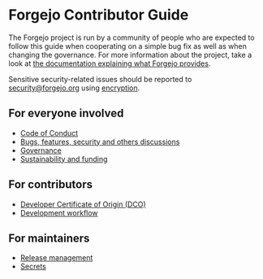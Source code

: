 # Forgejo Contributor Guide

The Forgejo project is run by a community of people who are expected to follow this guide when cooperating on a simple bug fix as well as when changing the governance. For more information about the project, take a look at [the documentation explaining what Forgejo provides](README.md).

Sensitive security-related issues should be reported to [security@forgejo.org](mailto:security@forgejo.org) using [encryption](https://keyoxide.org/security@forgejo.org).

## For everyone involved

- [Code of Conduct](CONTRIBUTING/COC.md)
- [Bugs, features, security and others discussions](CONTRIBUTING/DISCUSSIONS.md)
- [Governance](CONTRIBUTING/GOVERNANCE.md)
- [Sustainability and funding](https://codeberg.org/forgejo/sustainability/src/branch/master/README.md)

## For contributors

- [Developer Certificate of Origin (DCO)](CONTRIBUTING/DCO.md)
- [Development workflow](CONTRIBUTING/WORKFLOW.md)

## For maintainers

- [Release management](CONTRIBUTING/RELEASE.md)
- [Secrets](CONTRIBUTING/SECRETS.md)

